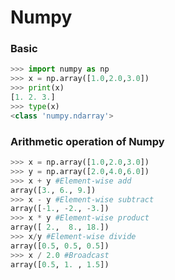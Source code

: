 # Numpy
### Basic
```python
>>> import numpy as np
>>> x = np.array([1.0,2.0,3.0])
>>> print(x)
[1. 2. 3.]
>>> type(x)
<class 'numpy.ndarray'>
```

### Arithmetic operation of Numpy
```python
>>> x = np.array([1.0,2.0,3.0])
>>> y = np.array([2.0,4.0,6.0])
>>> x + y #Element-wise add
array([3., 6., 9.])
>>> x - y #Element-wise subtract
array([-1., -2., -3.])
>>> x * y #Element-wise product
array([ 2.,  8., 18.])
>>> x/y #Element-wise divide
array([0.5, 0.5, 0.5])
>>> x / 2.0 #Broadcast
array([0.5, 1. , 1.5])
```

